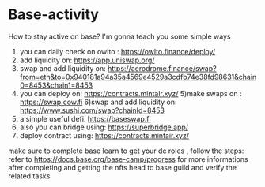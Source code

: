 # Base-activity
How to stay active on base? I'm gonna teach you some simple ways

1) you can daily check on owlto :
https://owlto.finance/deploy/
2) add liquidity on:
 https://app.uniswap.org/
3) swap and add liquidity on:
https://aerodrome.finance/swap?from=eth&to=0x940181a94a35a4569e4529a3cdfb74e38fd98631&chain0=8453&chain1=8453
4) you can deploy on:
   https://contracts.mintair.xyz/
5)make swaps on :
https://swap.cow.fi
6)swap and add liquidity on:
https://www.sushi.com/swap?chainId=8453
7) a simple useful defi:
 https://baseswap.fi
8) also you can bridge using:
 https://superbridge.app/
9) deploy contract using:
 https://contracts.mintair.xyz/


make sure to complete base learn to get your dc roles , follow the steps:
refer to https://docs.base.org/base-camp/progress for more informations
after completing and getting the nfts head to base guild and verify the related tasks
